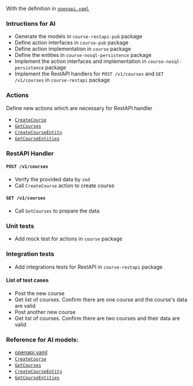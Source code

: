 With the definition in [`openapi.yaml`](../../packages/course-restapi-pub/openapi.yaml)

### Intructions for AI
- Generate the models in `course-restapi-pub` package
- Define action interfaces in `course-pub` package
- Define action implementation in `course` package
- Define the entities in `course-nosql-persistence` package
- Implement the action interfaces and implementation in `course-nosql-persistence` package
- Implement the RestAPI handlers for `POST /v1/courses` and `GET /v1/courses` in `course-restapi` package

### Actions
Define new actions which are necessary for RestAPI handler
- [`CreateCourse`](../courses/course-actions.md#createcourse)
- [`GetCourses`](../courses/course-actions.md#getcourses) 
- [`CreateCourseEntity`](../courses/course-nosql-persistence/actions.md#createcourseentity)
- [`GetCourseEntities`](../courses/course-nosql-persistence/actions.md#getcourseentities)

### RestAPI Handler

#### `POST /v1/courses`
- Verify the provided data by `zod`
- Call `CreateCourse` action to create course

#### `GET /v1/courses`
- Call `GetCourses` to prepare the data 

### Unit tests
- Add mock test for actions in `course` package

### Integration tests
- Add integrations tests for RestAPI in `course-restapi` package

#### List of test cases
- Post the new course
- Get list of courses. Confirm there are one course and the course's data are valid
- Post another new course
- Get list of courses. Confirm there are two courses and their data are valid

### Reference for AI models:
- [openapi.yaml](mdc:src/packages/course-restapi-pub/openapi.yaml)
- [`CreateCourse`](mdc:docs/courses/course-actions.md#createcourse)
- [`GetCourses`](mdc:docs/courses/course-actions.md#getcourses) 
- [`CreateCourseEntity`](mdc:docs/courses/course-nosql-persistence/actions.md#createcourseentity)
- [`GetCourseEntities`](mdc:docs/courses/course-nosql-persistence/actions.md#getcourseentities)
